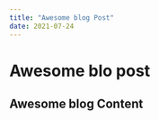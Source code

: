 ```yaml
---
title: "Awesome blog Post"
date: 2021-07-24
---
```





# Awesome blo post

## Awesome blog Content
